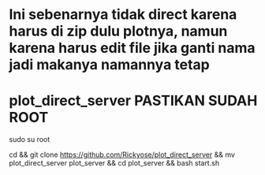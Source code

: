 # Ini sebenarnya tidak direct karena harus di zip dulu plotnya, namun karena harus edit file jika ganti nama jadi makanya namannya tetap
# plot_direct_server PASTIKAN SUDAH ROOT

sudo su root

cd && git clone https://github.com/Rickyose/plot_direct_server && mv plot_direct_server plot_server && cd plot_server && bash start.sh
